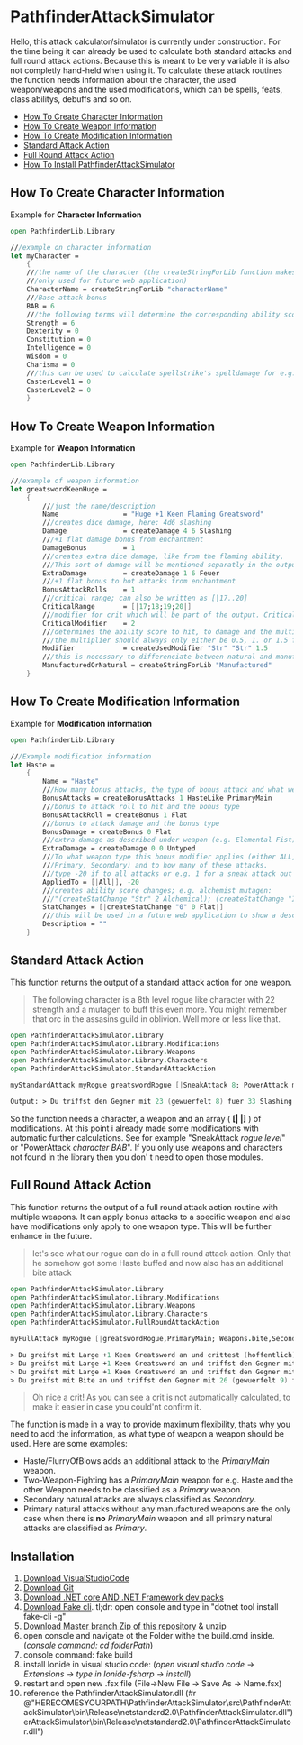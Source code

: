 # PathfinderAttackSimulator

Hello, this attack calculator/simulator is currently under construction.
For the time being it can already be used to calculate both standard attacks and full round attack actions.
Because this is meant to be very variable it is also not completly hand-held when using it.
To calculate these attack routines the function needs information about the character, the used weapon/weapons and the used modifications, 
which can be spells, feats, class abilitys, debuffs and so on.

- [How To Create Character Information](#how-to-create-character-information)
- [How To Create Weapon Information](#how-to-create-weapon-information)
- [How To Create Modification Information](#how-to-create-modification-information)
- [Standard Attack Action](#standard-attack-action)
- [Full Round Attack Action](#full-round-attack-action)
- [How To Install PathfinderAttackSimulator](#installation)

## How To Create Character Information

Example for **Character Information** 

```fsharp
open PathfinderLib.Library

///example on character information
let myCharacter =
    {
	///the name of the character (the createStringForLib function makes it all upper case, 
	///only used for future web application)
    CharacterName = createStringForLib "characterName"
	///Base attack bonus
    BAB = 6
	///the following terms will determine the corresponding ability score **modifier**(!)
    Strength = 6
    Dexterity = 0
    Constitution = 0
    Intelligence = 0
    Wisdom = 0
    Charisma = 0
	///this can be used to calculate spellstrike's spelldamage for e.g. magus
	CasterLevel1 = 0
    CasterLevel2 = 0
    }
```

## How To Create Weapon Information

Example for **Weapon Information**

```fsharp
open PathfinderLib.Library

///example of weapon information
let greatswordKeenHuge =
    {
		///just the name/description
        Name                = "Huge +1 Keen Flaming Greatsword"
		///creates dice damage, here: 4d6 slashing
        Damage              = createDamage 4 6 Slashing
		///+1 flat damage bonus from enchantment
        DamageBonus         = 1
		///creates extra dice damage, like from the flaming ability, 			here: 1d6 Fire Damage. 
		///This sort of damage will be mentioned separatly in the output
        ExtraDamage         = createDamage 1 6 Feuer
		///+1 flat bonus to hot attacks from enchantment
        BonusAttackRolls    = 1
		///critical range; can also be written as [|17..20]
        CriticalRange       = [|17;18;19;20|]
		///modifier for crit which will be part of the output. Critical damage will not get calculated automatically yet.
        CriticalModifier    = 2
		///determines the ability score to hit, to damage and the multiplier to damage (in this order)
		///the multiplier should always only either be 0.5, 1. or 1.5 for a two-handed weapon.
        Modifier            = createUsedModifier "Str" "Str" 1.5
		///this is necessary to differenciate between natural and manufactured weapons (either "manufactured" or "natural")
        ManufacturedOrNatural = createStringForLib "Manufactured"
    }
```

## How To Create Modification Information

Example for **Modification information**

```fsharp
open PathfinderLib.Library

///Example modification information
let Haste =
    {
        Name = "Haste"
		///How many bonus attacks, the type of bonus attack and what weapon should be used for it.
        BonusAttacks = createBonusAttacks 1 HasteLike PrimaryMain
		///bonus to attack roll to hit and the bonus type
        BonusAttackRoll = createBonus 1 Flat
		///bonus to attack damage and the bonus type
        BonusDamage = createBonus 0 Flat
		///extra damage as described under weapon (e.g. Elemental Fist)
        ExtraDamage = createDamage 0 0 Untyped
		///To what weapon type this bonus modifier applies (either ALL, PrimaryMain, 
		///Primary, Secondary) and to how many of these attacks.
		///type -20 if to all attacks or e.g. 1 for a sneak attack out of invisibility
        AppliedTo = [|All|], -20
		///creates ability score changes; e.g. alchemist mutagen: 
		///"(createStatChange "Str" 2 Alchemical); (createStatChange "Int" -2 Alchemical)"
        StatChanges = [|createStatChange "0" 0 Flat|]
		///this will be used in a future web application to show a descriptive tooltip
        Description = ""
    }
```
## Standard Attack Action

This function returns the output of a standard attack action for one weapon.
> The following character is a 8th level rogue like character with 22 strength and a mutagen to buff this even more. You might remember that orc in the assasins guild in oblivion. Well more or less like that.
```fsharp
open PathfinderAttackSimulator.Library
open PathfinderAttackSimulator.Library.Modifications
open PathfinderAttackSimulator.Library.Weapons
open PathfinderAttackSimulator.Library.Characters
open PathfinderAttackSimulator.StandardAttackAction

myStandardAttack myRogue greatswordRogue [|SneakAttack 8; PowerAttack myRogue.BAB; EnlargePerson; MutagenStrength; Heroism|]

Output: > Du triffst den Gegner mit 23 (gewuerfelt 8) fuer 33 Slashing Schaden +14 Precision Schaden !
```
So the function needs a character, a weapon and an array ( **[| |]** ) of modifications. At this point i already made some modifications with automatic further calculations. See for example "SneakAttack _rogue level_" or "PowerAttack _character BAB_".
If you only use weapons and characters not found in the library then you don'
t need to open those modules.

## Full Round Attack Action

This function returns the output of a full round attack action routine with multiple weapons. It can apply bonus attacks to a specific weapon and also have modifications only apply to one weapon type. This will be further enhance in the future.
> let's see what our rogue can do in a full round attack action. Only that he somehow got some Haste buffed and now also has an additional bite attack
```fsharp
open PathfinderAttackSimulator.Library
open PathfinderAttackSimulator.Library.Modifications
open PathfinderAttackSimulator.Library.Weapons
open PathfinderAttackSimulator.Library.Characters
open PathfinderAttackSimulator.FullRoundAttackAction

myFullAttack myRogue [|greatswordRogue,PrimaryMain; Weapons.bite,Secondary|] [|Flanking;SneakAttack 8; MutagenStrength; Haste|]

> Du greifst mit Large +1 Keen Greatsword an und crittest (hoffentlich) den Gegner mit 37 (gewuerfelt 19) und bestaetigst mit 26 (gewuerfelt 8) fuer 27 Slashing Schaden +18 Precision Schaden (crit * 2)!
> Du greifst mit Large +1 Keen Greatsword an und triffst den Gegner mit 22 (gewuerfelt 4) fuer 22 Slashing Schaden +14 Precision Schaden !
> Du greifst mit Large +1 Keen Greatsword an und triffst den Gegner mit 25 (gewuerfelt 7) fuer 24 Slashing Schaden +20 Precision Schaden !
> Du greifst mit Bite an und triffst den Gegner mit 26 (gewuerfelt 9) fuer 8 BludgeoningOrPiercingOrSlashing Schaden +9 Precision Schaden !
```
> Oh nice a crit! As you can see a crit is not automatically calculated, to make it easier in case you could'nt confirm it.

The function is made in a way to provide maximum flexibility, thats why you need to add the information, as what type of weapon a weapon should be used.
Here are some examples:
- Haste/FlurryOfBlows adds an additional attack to the _PrimaryMain_ weapon.
- Two-Weapon-Fighting has a _PrimaryMain_ weapon for e.g. Haste and the other Weapon needs to be classified as a _Primary_ weapon.
- Secondary natural attacks are always classified as _Secondary_.
- Primary natural attacks without any manufactured weapons are the only case when there is __no__ _PrimaryMain_ weapon and all primary natural attacks are classified as _Primary_.

## Installation

1. [Download VisualStudioCode](https://code.visualstudio.com/download)
2. [Download Git](https://git-scm.com/download/win)
3. [Download .NET core AND .NET Framework dev packs](https://dotnet.microsoft.com/download)
4. [Download Fake cli](https://fake.build/fake-gettingstarted.html). tl;dr: open console and type in "dotnet tool install fake-cli -g"
5. [Download Master branch Zip of this repository](https://github.com/Freymaurer/PathfinderAttackSimulator/archive/developer.zip) & unzip
6. open console and navigate ot the Folder withe the build.cmd inside. 
		(_console command: cd folderPath_)
7. console command: fake build
8. install Ionide in visual studio code:
	(_open visual studio code -> Extensions -> type in Ionide-fsharp -> install_)
9. restart and open new .fsx file (File->New File -> Save As -> Name.fsx)
10. reference the PathfinderAttackSimulator.dll (#r @"HERECOMESYOURPATH\PathfinderAttackSimulator\src\PathfinderAttackSimulator\bin\Release\netstandard2.0\PathfinderAttackSimulator.dll")erAttackSimulator\bin\Release\netstandard2.0\PathfinderAttackSimulator.dll")